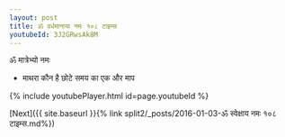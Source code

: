 ```yaml
---
layout: post
title: ॐ वर्धमानाया नमः १०८ टाइम्स
youtubeId: 3J2GRwsAk8M
---
```

 
 
 ॐ मात्रेभ्यो नमः  
 
 -  माथरा कौन है छोटे समय का एक और माप 
 
  
 
  
 
 
 
 
 
 


{% include youtubePlayer.html id=page.youtubeId %}
 
[Next]({{ site.baseurl }}{% link  split2/_posts/2016-01-03-ॐ स्वेक्षाय नमः १०८ टाइम्स.md%})
 
